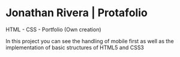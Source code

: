 # Jonathan Rivera | Protafolio

HTML - CSS - Portfolio (Own creation)

In this project you can see the handling of mobile first as well as the implementation of basic structures of HTML5 and CSS3
